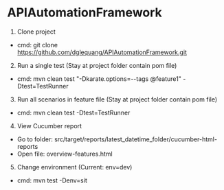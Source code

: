 # APIAutomationFramework

1) Clone project
  - cmd: git clone https://github.com/dglequang/APIAutomationFramework.git
2) Run a single test (Stay at project folder contain pom file)
  - cmd: mvn clean test "-Dkarate.options=--tags @feature1" -Dtest=TestRunner
3) Run all scenarios in feature file (Stay at project folder contain pom file)
  - cmd: mvn clean test -Dtest=TestRunner
4) View Cucumber report
- Go to folder: src/target/reports/latest_datetime_folder/cucumber-html-reports
- Open file: overview-features.html
5) Change environment (Current: env=dev)
- cmd: mvn test -Denv=sit
